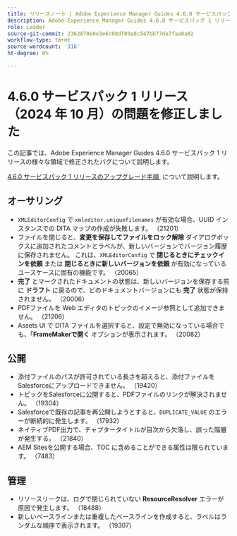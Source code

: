 ```yaml
---
title: リリースノート | Adobe Experience Manager Guides 4.6.0 サービスパック 1 リリースの問題を修正しました
description: Adobe Experience Manager Guides 4.6.0 サービスパック 1 リリースのバグ修正について説明します
role: Leader
source-git-commit: 2362870e0e3e6c08df03e8c547bb77de7faa0a02
workflow-type: tm+mt
source-wordcount: '316'
ht-degree: 0%

---
```



# 4.6.0 サービスパック 1 リリース（2024 年 10 月）の問題を修正しました


この記事では、Adobe Experience Manager Guides 4.6.0 サービスパック 1 リリースの様々な領域で修正されたバグについて説明します。

[4.6.0 サービスパック 1 リリースのアップグレード手順 &#x200B;](upgrade-instructions-4-6-0-sp1.md) について説明します。

## オーサリング

- `XMLEditorConfig` で `xmleditor.uniquefilenames` が有効な場合、UUID インスタンスでの DITA マップの作成が失敗します。 （21201）
- ファイルを閉じると、**変更を保存してファイルをロック解除** ダイアログボックスに追加されたコメントとラベルが、新しいバージョンでバージョン履歴に保存されません。 これは、`XMLEditorConfig` で **閉じるときにチェックインを依頼** または **閉じるときに新しいバージョンを依頼** が有効になっているユースケースに固有の機能です。 （20065）
- **完了** とマークされたドキュメントの状態は、新しいバージョンを保存する前に **ドラフト** に戻るので、どのドキュメントバージョンにも **完了** 状態が保持されません。 （20006）
- PDFファイルを Web エディタのトピックのイメージ参照として追加できません。 （21206）
- Assets UI で DITA ファイルを選択すると、設定で無効になっている場合でも、「**FrameMakerで開く** オプションが表示されます。 （20082）


## 公開

- 添付ファイルのパスが許可されている長さを超えると、添付ファイルをSalesforceにアップロードできません。 （19420）
- トピックをSalesforceに公開すると、PDFファイルのリンクが解決されません。 （19304）
- Salesforceで既存の記事を再公開しようとすると、`DUPLICATE_VALUE` のエラーが断続的に発生します。 （17932）
- ネイティブPDF出力で、チャプタータイトルが目次から欠落し、誤った階層が発生する。 （21840）
- AEM Sitesを公開する場合、TOC に含めることができる属性は限られています。 （7483）

## 管理

- リソースリークは、ログで閉じられていない **ResourceResolver** エラーが原因で発生します。 （18488）
- 新しいベースラインまたは重複したベースラインを作成すると、ラベルはランダムな順序で表示されます。 （19307）










